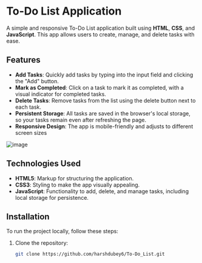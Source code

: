 # To-Do List Application

A simple and responsive To-Do List application built using **HTML**, **CSS**, and **JavaScript**. This app allows users to create, manage, and delete tasks with ease.

## Features

- **Add Tasks**: Quickly add tasks by typing into the input field and clicking the "Add" button.
- **Mark as Completed**: Click on a task to mark it as completed, with a visual indicator for completed tasks.
- **Delete Tasks**: Remove tasks from the list using the delete button next to each task.
- **Persistent Storage**: All tasks are saved in the browser's local storage, so your tasks remain even after refreshing the page.
- **Responsive Design**: The app is mobile-friendly and adjusts to different screen sizes

![image](https://github.com/user-attachments/assets/e0ac7a95-8984-4188-b6b8-b978f4b6e35e)


## Technologies Used

- **HTML5**: Markup for structuring the application.
- **CSS3**: Styling to make the app visually appealing.
- **JavaScript**: Functionality to add, delete, and manage tasks, including local storage for persistence.

## Installation

To run the project locally, follow these steps:

1. Clone the repository:
   ```bash
   git clone https://github.com/harshdubey6/To-Do_List.git
